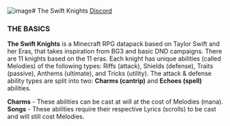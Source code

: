 ![image](https://github.com/swiftiessmp/TheSwiftKnights/assets/128224719/6bab28b3-18bc-4c27-8d5c-63baf2f908b9)# The Swift Knights
[Discord](http://discord.swiftiessmp.gay)

### THE BASICS
**The Swift Knights** is a Minecraft RPG datapack based on Taylor Swift and her Eras, that takes inspiration from BG3 and basic DND campaigns. There are 11 knights based on the 11 eras. Each knight has unique abilities (called Melodies) of the following types: Riffs (attack), Shields (defense), Traits (passive), Anthems (ultimate), and Tricks (utility). The attack & defense ability types are split into two: **Charms (cantrip)** and **Echoes (spell)** abilities. 

**Charms** - These abilities can be cast at will at the cost of Melodies (mana).
**Songs** - These abilities require their respective Lyrics (scrolls) to be cast and will still cost Melodies.



 
